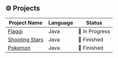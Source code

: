 ## ⚙️ Projects

| Project Name                                                     | Language | Status         |
| ---------------------------------------------------------------- | -------- | -------------- |
| [Flaggi](https://github.com/kireiiiiiiii/flaggi)                 | Java     | 🔨 In Progress |
| [Shooting Stars](https://github.com/kireiiiiiiii/shooting-stars) | Java     | 🚀 Finished    |
| [Pokemon](https://github.com/kireiiiiiiii/pokemon)               | Java     | 🚀 Finished    |
